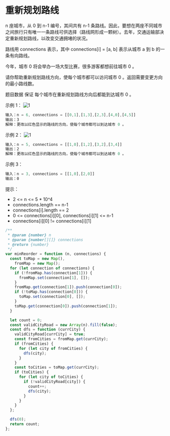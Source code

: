 # 重新规划路线

n 座城市，从 0 到 n-1 编号，其间共有 n-1 条路线。因此，要想在两座不同城市之间旅行只有唯一一条路线可供选择（路线网形成一颗树）。去年，交通运输部决定重新规划路线，以改变交通拥堵的状况。

路线用 connections 表示，其中 connections[i] = [a, b] 表示从城市 a 到 b 的一条有向路线。

今年，城市 0 将会举办一场大型比赛，很多游客都想前往城市 0 。

请你帮助重新规划路线方向，使每个城市都可以访问城市 0 。返回需要变更方向的最小路线数。

题目数据 保证 每个城市在重新规划路线方向后都能到达城市 0 。

示例 1：
![1](https://assets.leetcode-cn.com/aliyun-lc-upload/uploads/2020/05/30/sample_1_1819.png)

```javascript
输入：n = 6, connections = [[0,1],[1,3],[2,3],[4,0],[4,5]]
输出：3
解释：更改以红色显示的路线的方向，使每个城市都可以到达城市 0 。
```

示例 2：
![1](https://assets.leetcode-cn.com/aliyun-lc-upload/uploads/2020/05/30/sample_2_1819.png)

```javascript
输入：n = 5, connections = [[1,0],[1,2],[3,2],[3,4]]
输出：2
解释：更改以红色显示的路线的方向，使每个城市都可以到达城市 0 。
```

示例 3：

```javascript
输入：n = 3, connections = [[1,0],[2,0]]
输出：0
```

提示：

- 2 <= n <= 5 * 10^4
- connections.length == n-1
- connections[i].length == 2
- 0 <= connections[i][0], connections[i][1] <= n-1
- connections[i][0] != connections[i][1]

```javascript
/**
 * @param {number} n
 * @param {number[][]} connections
 * @return {number}
 */
var minReorder = function (n, connections) {
  const toMap = new Map(),
    fromMap = new Map();
  for (let connection of connections) {
    if (!fromMap.has(connection[1])) {
      fromMap.set(connection[1], []);
    }
    fromMap.get(connection[1]).push(connection[0]);
    if (!toMap.has(connection[0])) {
      toMap.set(connection[0], []);
    }
    toMap.get(connection[0]).push(connection[1]);
  }

  let count = 0;
  const validCityRoad = new Array(n).fill(false);
  const dfs = function (currCity) {
    validCityRoad[currCity] = true;
    const fromCities = fromMap.get(currCity);
    if (fromCities) {
      for (let city of fromCities) {
        dfs(city);
      }
    }
    const toCities = toMap.get(currCity);
    if (toCities) {
      for (let city of toCities) {
        if (!validCityRoad[city]) {
          count++;
          dfs(city);
        }
      }
    }
  };

  dfs(0);
  return count;
};
```
